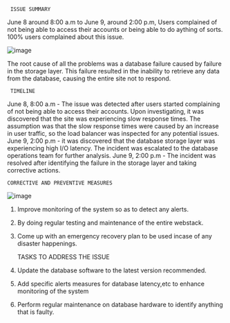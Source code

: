     ISSUE SUMMARY
 June 8 around 8:00 a.m to June 9, around 2:00 p.m, Users complained of not being able to access their accounts or being able to do aything of sorts.
 100% users complained about this issue.
 
 
 ![image](https://github.com/Hess-y/alx-system_engineering-devops/assets/113606328/6a304960-1c77-4e76-a4e6-c2aef323588d)
 
 The root cause of all the problems was a database failure caused by failure in the storage layer. 
 This failure resulted in the inability to retrieve any data from the database, causing the entire site not to respond.
     
     TIMELINE
 June 8, 8:00 a.m - The issue was detected after users started complaining of not being able to access their accounts.
 Upon investigating, it was discovered that the site was experiencing slow response times.
 The assumption was that the slow response times were caused by an increase in user traffic, so the load balancer was inspected for any potential issues.
 June 9, 2:00 p.m - it was discovered that the database storage layer was experiencing high I/O latency.
 The incident was escalated to the database operations team for further analysis.
 June 9, 2:00 p.m - The incident was resolved after identifying the failure in the storage layer and taking corrective actions.
 
    CORRECTIVE AND PREVENTIVE MEASURES
    
 ![image](https://github.com/Hess-y/alx-system_engineering-devops/assets/113606328/87991729-fa8b-4802-95c4-245bb2a845f9)


 1. Improve monitoring of the system so as to detect any alerts. 
 2. By doing regular testing and maintenance of the entire webstack. 
 3. Come up with an emergency recovery plan to be used incase of any disaster happenings.
 
 
    TASKS TO ADDRESS THE ISSUE
 1. Update the database software to the latest version recommended.
 2. Add specific alerts measures for database latency,etc to enhance monitoring of the system
 3. Perform regular maintenance on database hardware to identify anything that is faulty.
 
